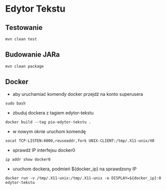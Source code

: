 # Edytor Tekstu

## Testowanie

```
mvn clean test
```

## Budowanie JARa

```
mvn clean package
```

## Docker

* aby uruchamiać komendy docker przejdź na konto superusera

```
sudo bash
```

* zbuduj dockera z tagiem edytor-tekstu

```
docker build --tag pio-edytor-tekstu .
```

* w nowym oknie uruchom komendę

```
socat TCP-LISTEN:6000,reuseaddr,fork UNIX-CLIENT:/tmp/.X11-unix/X0
```

* sprawdź IP interfejsu docker0

```
ip addr show docker0
```

* uruchom dockera, podmień ${docker_ip} na sprawdzony IP

```
docker run -v /tmp/.X11-unix:/tmp/.X11-unix -e DISPLAY=${docker_ip}:0 edytor-tekstu
```